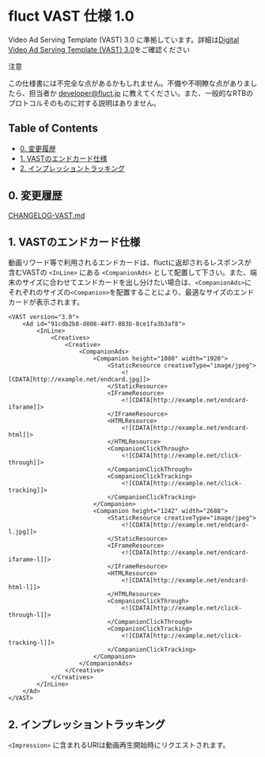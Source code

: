 # fluct VAST 仕様 1.0

 Video Ad Serving Template (VAST) 3.0 に準拠しています。詳細は[Digital Video Ad Serving Template (VAST) 3.0](https://www.iab.com/guidelines/digital-video-ad-serving-template-vast-3-0/)をご確認ください

注意

この仕様書には不完全な点があるかもしれません。不備や不明瞭な点がありましたら、担当者か [developer@fluct.jp](mailto:developer@fluct.jp) に教えてください。また、一般的なRTBのプロトコルそのものに対する説明はありません。


## Table of Contents

* [0. 変更履歴](#0-変更履歴)
* [1. VASTのエンドカード仕様](#1-VASTのエンドカード仕様)
* [2. インプレッショントラッキング](#2-インプレッショントラッキング)

## 0. 変更履歴

[CHANGELOG-VAST.md](CHANGELOG-VAST.md)

## 1. VASTのエンドカード仕様

動画リワード等で利用されるエンドカードは、fluctに返却されるレスポンスが含むVASTの `<InLine>` にある `<CompanionAds>` として配置して下さい。また、端末のサイズに合わせてエンドカードを出し分けたい場合は、`<CompanionAds>`にそれぞれのサイズの`<Companion>`を配置することにより、最適なサイズのエンドカードが表示されます。

```
<VAST version="3.0">
    <Ad id="91cdb2b8-d808-44f7-883b-8ce1fa3b3af8">
        <InLine>
            <Creatives>
                <Creative>
                    <CompanionAds>
                        <Companion height="1080" width="1920">
                            <StaticResource creativeType="image/jpeg">
                                <![CDATA[http://example.net/endcard.jpg]]>
                            </StaticResource>
                            <IFrameResource>
                                <![CDATA[http://example.net/endcard-ifarame]]>
                            </IFrameResource>
                            <HTMLResource>
                                <![CDATA[http://example.net/endcard-html]]>
                            </HTMLResource>
                            <CompanionClickThrough>
                                <![CDATA[http://example.net/click-through]]>
                            </CompanionClickThrough>
                            <CompanionClickTracking>
                                <![CDATA[http://example.net/click-tracking]]>
                            </CompanionClickTracking>
                        </Companion>
                        <Companion height="1242" width="2688">
                            <StaticResource creativeType="image/jpeg">
                                <![CDATA[http://example.net/endcard-l.jpg]]>
                            </StaticResource>
                            <IFrameResource>
                                <![CDATA[http://example.net/endcard-ifarame-l]]>
                            </IFrameResource>
                            <HTMLResource>
                                <![CDATA[http://example.net/endcard-html-l]]>
                            </HTMLResource>
                            <CompanionClickThrough>
                                <![CDATA[http://example.net/click-through-l]]>
                            </CompanionClickThrough>
                            <CompanionClickTracking>
                                <![CDATA[http://example.net/click-tracking-l]]>
                            </CompanionClickTracking>
                        </Companion>
                    </CompanionAds>
                </Creative>
            </Creatives>
        </InLine>
    </Ad>
</VAST>
```

## 2. インプレッショントラッキング
`<Impression>` に含まれるURIは動画再生開始時にリクエストされます。
